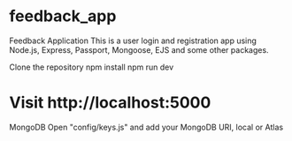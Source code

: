 # feedback_app

Feedback Application
This is a user login and registration app using Node.js, Express, Passport, Mongoose, EJS and some other packages.

Clone the repository
npm install
npm run dev

# Visit http://localhost:5000
MongoDB
Open "config/keys.js" and add your MongoDB URI, local or Atlas
